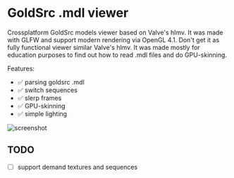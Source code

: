 # GoldSrc .mdl viewer

Crossplatform GoldSrc models viewer based on Valve's hlmv. It was made with GLFW and support modern rendering via OpenGL 4.1.
Don't get it as fully functional viewer similar Valve's hlmv. It was made mostly for education purposes to find out how to read .mdl files and do GPU-skinning.

Features:
- ✅ parsing goldsrc .mdl
- ✅ switch sequences
- ✅ slerp frames
- ✅ GPU-skinning
- ✅ simple lighting

![screenshot](https://github.com/user-attachments/assets/b1db443c-6b54-4b37-a662-38f6fe33b236)

## TODO
- [ ] support demand textures and sequences
